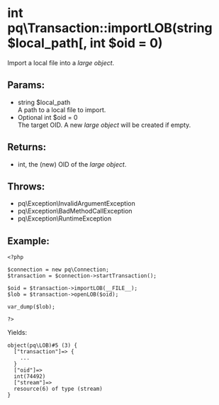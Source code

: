 # int pq\Transaction::importLOB(string $local_path[, int $oid = 0)

Import a local file into a *large object*.

## Params:

* string $local_path  
  A path to a local file to import.
* Optional int $oid = 0  
  The target OID. A new *large object* will be created if empty.

## Returns:

* int, the (new) OID of the *large object*.

## Throws:

* pq\Exception\InvalidArgumentException
* pq\Exception\BadMethodCallException
* pq\Exception\RuntimeException

## Example:

	<?php
	
	$connection = new pq\Connection;
	$transaction = $connection->startTransaction();
	
	$oid = $transaction->importLOB(__FILE__);
	$lob = $transaction->openLOB($oid);
	
	var_dump($lob);
	
	?>

Yields:

	object(pq\LOB)#5 (3) {
	  ["transaction"]=> {
	  	...
	  }
	  ["oid"]=>
	  int(74492)
	  ["stream"]=>
	  resource(6) of type (stream)
	}
